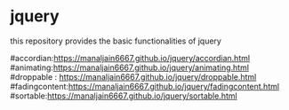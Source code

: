 # jquery
this repository provides the basic functionalities of jquery

#accordian:https://manaljain6667.github.io/jquery/accordian.html                                                                                                                   
#animating:https://manaljain6667.github.io/jquery/animating.html                                                                                                                   
#droppable : https://manaljain6667.github.io/jquery/droppable.html
#fadingcontent:https://manaljain6667.github.io/jquery/fadingcontent.html
#sortable:https://manaljain6667.github.io/jquery/sortable.html
